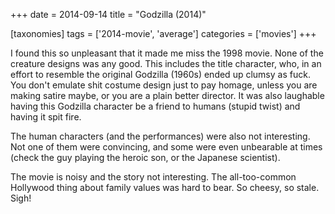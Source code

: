 +++
date = 2014-09-14
title = "Godzilla (2014)"

[taxonomies]
tags = ['2014-movie', 'average']
categories = ['movies']
+++

I found this so unpleasant that it made me miss the 1998 movie. None of
the creature designs was any good. This includes the title character,
who, in an effort to resemble the original Godzilla (1960s) ended up
clumsy as fuck. You don\'t emulate shit costume design just to pay
homage, unless you are making satire maybe, or you are a plain better
director. It was also laughable having this Godzilla character be a
friend to humans (stupid twist) and having it spit fire.

The human characters (and the performances) were also not interesting.
Not one of them were convincing, and some were even unbearable at times
(check the guy playing the heroic son, or the Japanese scientist).

The movie is noisy and the story not interesting. The all-too-common
Hollywood thing about family values was hard to bear. So cheesy, so
stale. Sigh!
